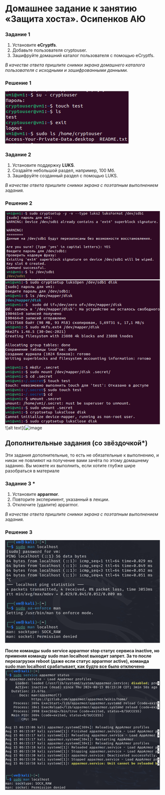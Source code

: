 
# Домашнее задание к занятию  «Защита хоста». Осипенков АЮ

### Задание 1

1. Установите **eCryptfs**.
2. Добавьте пользователя cryptouser.
3. Зашифруйте домашний каталог пользователя с помощью eCryptfs.


*В качестве ответа  пришлите снимки экрана домашнего каталога пользователя с исходными и зашифрованными данными.*  

### Решение 1
![alt text](https://github.com/Kovrei/home_work/blob/main/syssec/13-02/img/13-01-1.PNG?raw=true)
### Задание 2

1. Установите поддержку **LUKS**.
2. Создайте небольшой раздел, например, 100 Мб.
3. Зашифруйте созданный раздел с помощью LUKS.

*В качестве ответа пришлите снимки экрана с поэтапным выполнением задания.*

### Решение 2
![alt text](https://github.com/Kovrei/home_work/blob/main/syssec/13-02/img/13-02-1.PNG?raw=true)
![alt text](https://github.com/Kovrei/home_work/blob/main/syssec/13-02/img/13-02-2.PNG?raw=true)
![alt text](![image](https://github.com/user-attachments/assets/864a357d-62ea-4a5f-ac3f-c0ce6d593b1b)
## Дополнительные задания (со звёздочкой*)

Эти задания дополнительные, то есть не обязательные к выполнению, и никак не повлияют на получение вами зачёта по этому домашнему заданию. Вы можете их выполнить, если хотите глубже шире разобраться в материале

### Задание 3 *

1. Установите **apparmor**.
2. Повторите эксперимент, указанный в лекции.
3. Отключите (удалите) apparmor.


*В качестве ответа пришлите снимки экрана с поэтапным выполнением задания.*

### Решение 3
![alt text](https://github.com/Kovrei/home_work/blob/main/syssec/13-02/img/13-03-1.PNG?raw=true)

**После команды sudo service apparmor stop статус сервиса inactive, но применяя команду sudo man localhost выходит запрет. За то после перезагрузки reboot (даже если статус apparmor active), команда sudo man localhost срабатывает, как будто все было отключено** 
![alt text](https://github.com/Kovrei/home_work/blob/main/syssec/13-02/img/13-03-2.PNG?raw=true)

